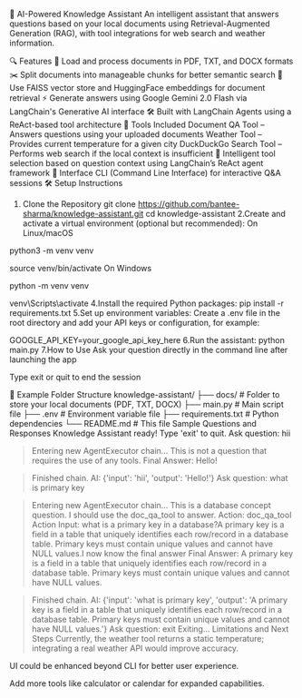 🤖 AI-Powered Knowledge Assistant
An intelligent assistant that answers questions based on your local documents using Retrieval-Augmented Generation (RAG), with tool integrations for web search and weather information.

🔍 Features
📄 Load and process documents in PDF, TXT, and DOCX formats
✂️ Split documents into manageable chunks for better semantic search
🧠 Use FAISS vector store and HuggingFace embeddings for document retrieval
⚡ Generate answers using Google Gemini 2.0 Flash via LangChain's Generative AI interface
🛠️ Built with LangChain Agents using a ReAct-based tool architecture
🚀 Tools Included
Document QA Tool – Answers questions using your uploaded documents
Weather Tool – Provides current temperature for a given city
DuckDuckGo Search Tool – Performs web search if the local context is insufficient
🧠 Intelligent tool selection based on question context using LangChain’s ReAct agent framework
💬 Interface
CLI (Command Line Interface) for interactive Q&A sessions
🛠️ Setup Instructions
1. Clone the Repository
git clone https://github.com/bantee-sharma/knowledge-assistant.git
cd knowledge-assistant
2.Create and activate a virtual environment (optional but recommended):
On Linux/macOS

python3 -m venv venv

source venv/bin/activate
On Windows

python -m venv venv

venv\Scripts\activate
4.Install the required Python packages:
pip install -r requirements.txt
5.Set up environment variables:
Create a .env file in the root directory and add your API keys or configuration, for example:

GOOGLE_API_KEY=your_google_api_key_here
6.Run the assistant:
python main.py
7.How to Use
Ask your question directly in the command line after launching the app

Type exit or quit to end the session

📁 Example Folder Structure
knowledge-assistant/
├── docs/                  # Folder to store your local documents (PDF, TXT, DOCX)
├── main.py                # Main script file
├── .env                   # Environment variable file
├── requirements.txt       # Python dependencies
└── README.md              # This file
Sample Questions and Responses
Knowledge Assistant ready! Type 'exit' to quit.
Ask question: hii


> Entering new AgentExecutor chain...
This is not a question that requires the use of any tools.
Final Answer: Hello!

> Finished chain.
AI:  {'input': 'hii', 'output': 'Hello!'}
Ask question: what is primary key


> Entering new AgentExecutor chain...
This is a database concept question. I should use the doc_qa_tool to answer.
Action: doc_qa_tool
Action Input: what is a primary key in a database?A primary key is a field in a table that uniquely identifies each row/record in a database table. Primary keys must contain unique values and cannot have NULL values.I now know the final answer
Final Answer: A primary key is a field in a table that uniquely identifies each row/record in a database table. Primary keys must contain unique values and cannot have NULL values.

> Finished chain.
AI:  {'input': 'what is primary key', 'output': 'A primary key is a field in a table that uniquely identifies each row/record in a database table. Primary keys must contain unique values and cannot have NULL values.'}
Ask question: exit
Exiting...
Limitations and Next Steps
Currently, the weather tool returns a static temperature; integrating a real weather API would improve accuracy.

UI could be enhanced beyond CLI for better user experience.

Add more tools like calculator or calendar for expanded capabilities.
